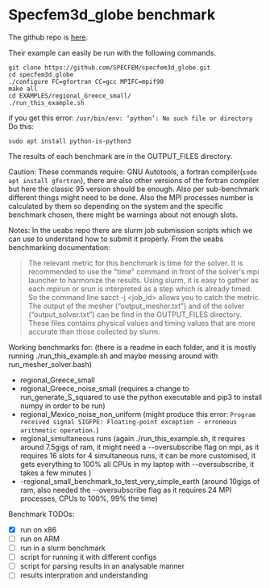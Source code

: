 # Specfem3d_globe benchmark

The github repo is [here](https://github.com/SPECFEM/specfem3d_globe/).

Their example can easily be run with the following commands.

```
git clone https://github.com/SPECFEM/specfem3d_globe.git
cd specfem3d_globe
./configure FC=gfortran CC=gcc MPIFC=mpif90
make all
cd EXAMPLES/regional_Greece_small/
./run_this_example.sh
```
if you get this error: `/usr/bin/env: ‘python’: No such file or directory`
Do this:
```
sudo apt install python-is-python3
```

The results of each benchmark are in the OUTPUT_FILES directory.

Caution: These commands require: GNU Autotools, a fortran compiler(`sudo apt install gfortran`), there are also other versions of the fortran compiler but here the classic 95 version should be enough. Also per sub-benchmark different things might need to be done. Also the MPI processes number is calculated by them so depending on the system and the specific benchmark chosen, there might be warnings about not enough slots.

Notes:
In the ueabs repo there are slurm job submission scripts which we can use to understand how to submit it properly.
From the ueabs benchmarking documentation:
> The relevant metric for this benchmark is time for the solver. It is recommended to use the "time" command in front of the solver's mpi launcher to harmonize the results. Using slurm, it is easy to gather as each mpirun or srun is interpreted as a step which is already timed. So the command line sacct -j <job_id> allows you to catch the metric. The output of the mesher (“output_mesher.txt”) and of the solver (“output_solver.txt”) can be find in the OUTPUT_FILES directory. These files contains physical values and timing values that are more accurate than those collected by slurm.


Working benchmarks for:
(there is a readme in each folder, and it is mostly running ./run_this_example.sh and maybe messing around with run_mesher_solver.bash)

- regional_Greece_small
- regional_Greece_noise_small (requires a change to run_generate_S_squared to use the python executable and pip3 to install numpy in order to be run)
- regional_Mexico_noise_non_uniform (might produce this error: `Program received signal SIGFPE: Floating-point exception - erroneous arithmetic operation.`)
- regional_simultaneous runs (again ./run_this_example.sh, it requires around 7.5gigs of ram, it might need a --oversubscribe flag on mpi, as it requires 16 slots for 4 simultaneous runs, it can be more customised, it gets everything to 100% all CPUs in my laptop with --oversubscribe, it takes a few minutes )
- -regional_small_benchmark_to_test_very_simple_earth (around 10gigs of ram, also needed the --oversubscribe flag as it requires 24 MPI processes, CPUs to 100%, 99% the time)


Benchmark TODOs:
- [X] run on x86
- [ ] run on ARM
- [ ] run in a slurm benchmark
- [ ] script for running it with different configs
- [ ] script for parsing results in an analysable manner
- [ ] results interpration and understanding
